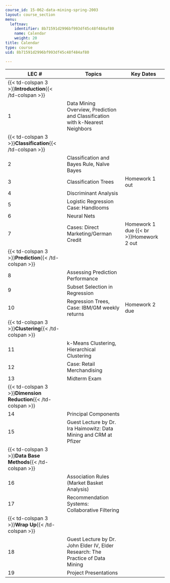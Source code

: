 ```yaml
---
course_id: 15-062-data-mining-spring-2003
layout: course_section
menu:
  leftnav:
    identifier: 8b71591d2996bf993df45c48f484af80
    name: Calendar
    weight: 20
title: Calendar
type: course
uid: 8b71591d2996bf993df45c48f484af80

---
```


| LEC # | Topics | Key Dates |
| --- | --- | --- |
| {{< td-colspan 3 >}}**Introduction**{{< /td-colspan >}} |||
| 1 | Data Mining Overview, Prediction and Classification with k-Nearest Neighbors |  |
| {{< td-colspan 3 >}}**Classification**{{< /td-colspan >}} |||
| 2 | Classification and Bayes Rule, Naïve Bayes |  |
| 3 | Classification Trees | Homework 1 out |
| 4 | Discriminant Analysis |  |
| 5 | Logistic Regression Case: Handlooms |  |
| 6 | Neural Nets |  |
| 7 | Cases: Direct Marketing/German Credit | Homework 1 due  {{< br >}}Homework 2 out |
| {{< td-colspan 3 >}}**Prediction**{{< /td-colspan >}} |||
| 8 | Assessing Prediction Performance |  |
| 9 | Subset Selection in Regression |  |
| 10 | Regression Trees, Case: IBM/GM weekly returns | Homework 2 due |
| {{< td-colspan 3 >}}**Clustering**{{< /td-colspan >}} |||
| 11 | k-Means Clustering, Hierarchical Clustering |  |
| 12 | Case: Retail Merchandising |  |
| 13 | Midterm Exam |  |
| {{< td-colspan 3 >}}**Dimension Reduction**{{< /td-colspan >}} |||
| 14 | Principal Components |  |
| 15 | Guest Lecture by Dr. Ira Haimowitz: Data Mining and CRM at Pfizer |  |
| {{< td-colspan 3 >}}**Data Base Methods**{{< /td-colspan >}} |||
| 16 | Association Rules (Market Basket Analysis) |  |
| 17 | Recommendation Systems: Collaborative Filtering |  |
| {{< td-colspan 3 >}}**Wrap Up**{{< /td-colspan >}} |||
| 18 | Guest Lecture by Dr. John Elder IV, Elder Research: The Practice of Data Mining |  |
| 19 | Project Presentations |